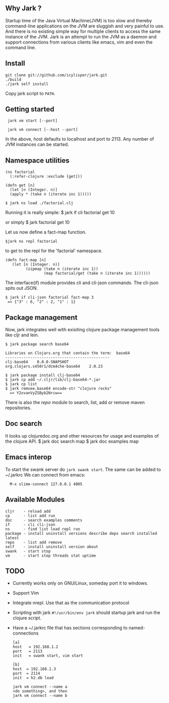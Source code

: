 
## Why Jark ?

Startup time of the Java Virtual Machine(JVM) is too slow and thereby command-line applications on the JVM are sluggish and very painful to use. And there is no existing simple way for multiple clients to access the same instance of the JVM. 
Jark is an attempt to run the JVM as a daemon and support connections from various clients like emacs, vim and even the command line. 
 
## Install
 
    git clone git://github.com/icylisper/jark.git
    ./build
    ./jark self install
    
Copy jark script to `PATH`.

## Getting started

     jark vm start [--port]

     jark vm connect [--host --port]

In the above, host defaults to localhost and port to 2113. Any number of JVM instances can be started.

## Namespace utilities

    (ns factorial
      (:refer-clojure :exclude [get]))
    
    (defn get [n] 
      (let [n (Integer. n)]    
      (apply * (take n (iterate inc 1)))))

    $ jark ns load ./factorial.clj

Running it is really simple:
    $ jark if cli factorial get 10

or simply 
    $ jark factorial get 10

Let us now define a fact-map function.

    $jark ns repl factorial

to get to the repl for the 'factorial' namespace. 

    (defn fact-map [n] 
       (let [n (Integer. n)]
             (zipmap (take n (iterate inc 1))
                     (map factorial/get (take n (iterate inc 1))))))

The interface(if) module provides cli and cli-json commands. The cli-json spits out JSON.
<pre class="terminal"><code>$ jark if cli-json factorial fact-map 3
 => {"3" : 6, "2" : 2, "1" : 1}
</code></pre>


## Package management

Now, jark integrates well with exisiting clojure package management tools like cljr and lein.

    $ jark package search base64

    Libraries on Clojars.org that contain the term:  base64
    ----------------------------------------------
    clj-base64    0.0.0-SNAPSHOT
    org.clojars.s450r1/dcm4che-base64    2.0.23

    $ jark package install clj-base64
    $ jark cp add ~/.cljr/lib/clj-base64-*.jar
    $ jark cp list
    $ jark remvee.base64 encode-str "clojure rocks"
      => Y2xvanVyZSByb2Nrcw==
There is also the <i>repo</i> module to search, list, add or remove maven repositories.

## Doc search

It looks up clojuredoc.org and other resources for usage and examples of the clojure API.
     $ jark doc search map
     $ jark doc examples map

## Emacs interop

To start the swank server do <code>jark swank start</code>. The same can be added to ~/.jarkrc 
We can connect from emacs: 

      M-x slime-connect 127.0.0.1 4005

## Available Modules

    cljr    - reload add
    cp      - list add run
    doc     - search examples comments
    if      - cli cli-json
    ns      - find list load repl run
    package - install uninstall versions describe deps search installed latest
    repo    - list add remove
    self    - install uninstall version about
    swank   - start stop
    vm      - start stop threads stat uptime

## TODO

* Currently works only on GNU/Linux, someday port it to windows.
* Support Vim 
* Integrate nrepl. Use that as the communication protocol
* Scripting with jark  `#!/usr/bin/env jark` should startup jark and run the clojure script.
* Have a ~/.jarkrc file that has sections corresponding to named-connections

      [a]
      host   = 192.168.1.2
      port   = 2113
      init   = swank start, vim start

      [b]
      host  = 192.168.1.3
      port  = 2114
      init  = h2.db load

      jark vm connect --name a 
      <do something>, and then
      jark vm connect --name b


